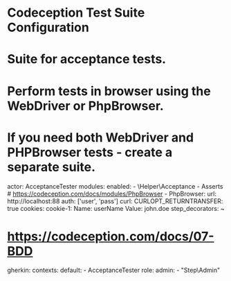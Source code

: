 # Codeception Test Suite Configuration
#
# Suite for acceptance tests.
# Perform tests in browser using the WebDriver or PhpBrowser.
# If you need both WebDriver and PHPBrowser tests - create a separate suite.

actor: AcceptanceTester
modules:
    enabled:
        - \Helper\Acceptance
        - Asserts
        # https://codeception.com/docs/modules/PhpBrowser
        - PhpBrowser:
            url: http://localhost:88
            auth: ['user', 'pass']
            curl:
                CURLOPT_RETURNTRANSFER: true
            cookies:
                cookie-1:
                    Name: userName
                    Value: john.doe
step_decorators: ~
# https://codeception.com/docs/07-BDD
gherkin:
    contexts:
        default:
            - AcceptanceTester
        role:
            admin:
                - "Step\\Admin"
